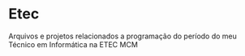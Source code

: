 # Etec
Arquivos e projetos relacionados a programação do período do meu Técnico em Informática na ETEC MCM
